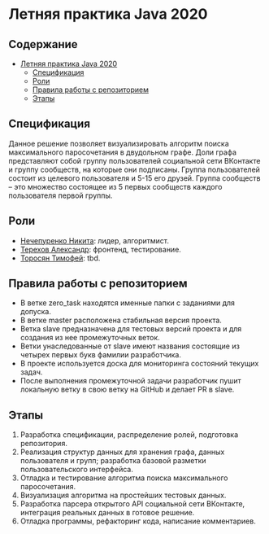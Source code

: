
# Летняя практика Java 2020  
## Содержание  
- [Летняя практика Java 2020](#летняя-практика-java-2020)  
  - [Спецификация](#спецификация)  
  - [Роли](#роли)   
  - [Правила работы с репозиторием](#правила-работы-с-репозиторием)  
  - [Этапы](#этапы)  
## Спецификация  
Данное решение позволяет визуализировать алгоритм поиска максимального паросочетания в двудольном графе. Доли графа представляют собой группу пользователей социальной сети ВКонтакте и группу сообществ, на которые они подписаны. Группа пользователей состоит из целевого пользователя и 5-15 его друзей. Группа сообществ &ndash; это множество состоящее из 5 первых сообществ каждого пользователя первой группы.  
  
## Роли  
* [Нечепуренко Никита](https://github.com/nechepurenkoN): лидер, алгоритмист.  
* [Терехов Александр](https://github.com/snchz29): фронтенд, тестирование.  
* [Торосян Тимофей](https://github.com/sandman595): tbd.  
  
## Правила работы с репозиторием  
+ В ветке zero_task находятся именные папки с заданиями для допуска.
+ В ветке master расположена стабильная версия проекта.
+ Ветка slave предназначена для тестовых версий проекта и для создания из нее промежуточных веток.
+ Ветки унаследованные от slave имеют названия состоящие из четырех первых букв фамилии разработчика.
+ В проекте используется доска для мониторинга состояний текущих задач.
+ После выполнения промежуточной задачи разработчик пушит локальную ветку в свою ветку на GitHub и делает PR в slave.

## Этапы  
1. Разработка спецификации, распределение ролей, подготовка репозитория.  
2. Реализация структур данных для хранения графа, данных пользователя и групп; разработка базовой разметки пользовательского интерфейса.  
3. Отладка и тестирование алгоритма поиска максимального паросочетания.  
4. Визуализация алгоритма на простейших тестовых данных.  
5. Разработка парсера открытого API социальной сети ВКонтакте, интеграция реальных данных в готовое решение.  
6. Отладка программы, рефакторинг кода, написание комментариев.
